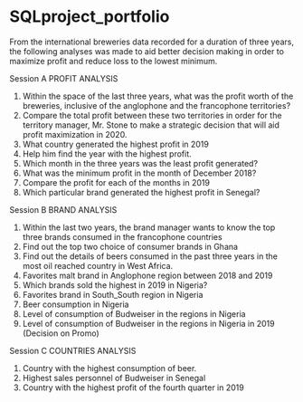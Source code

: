 # SQLproject_portfolio
From the international breweries data recorded for a duration of three years, the following analyses was made to aid better decision making in order to maximize profit and reduce loss to the lowest minimum. 

Session A PROFIT ANALYSIS 
1. Within the space of the last three years, what was the profit worth of the breweries, inclusive of the anglophone and the francophone territories? 
2. Compare the total profit between these two territories in order for the territory manager, Mr. Stone to make a strategic decision that will aid profit maximization in 2020. 
3. What country generated the highest profit in 2019 
4. Help him find the year with the highest profit. 
5. Which month in the three years was the least profit generated? 
6. What was the minimum profit in the month of December 2018? 
7. Compare the profit for each of the months in 2019 
8. Which particular brand generated the highest profit in Senegal? 

Session B BRAND ANALYSIS 
1. Within the last two years, the brand manager wants to know the top three brands consumed in the francophone countries 
2. Find out the top two choice of consumer brands in Ghana 
3. Find out the details of beers consumed in the past three years in the most oil reached country in West Africa. 
4. Favorites malt brand in Anglophone region between 2018 and 2019 
5. Which brands sold the highest in 2019 in Nigeria? 
6. Favorites brand in South_South region in Nigeria 
7. Beer consumption in Nigeria 
8. Level of consumption of Budweiser in the regions in Nigeria 
9. Level of consumption of Budweiser in the regions in Nigeria in 2019 (Decision on Promo) 

Session C COUNTRIES ANALYSIS 
1. Country with the highest consumption of beer. 
2. Highest sales personnel of Budweiser in Senegal 
3. Country with the highest profit of the fourth quarter in 2019
